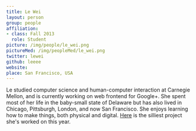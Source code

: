 ```yaml
---
title: Le Wei
layout: person
group: people
affiliation:
- class: Fall 2013
  role: Student
picture: /img/people/le_wei.png
pictureMed: /img/peopleMed/le_wei.png
twitter: lewei
github: leeee
website:
place: San Francisco, USA
---
```

Le studied computer science and human-computer interaction at Carnegie Mellon, and is currently working on web frontend for Google+. She spent most of her life in the baby-small state of Delaware but has also lived in Chicago, Pittsburgh, London, and now San Francisco. She enjoys learning how to make things, both physical and digital. [Here](http://www.buttgenerator.com/) is the silliest project she's worked on this year.
